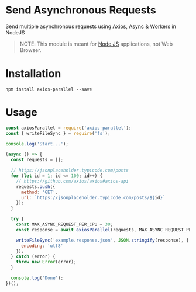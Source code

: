 # Send Asynchronous Requests
Send multiple asynchronous requests using [Axios](https://github.com/axios/axios), [Async](https://caolan.github.io/async/v3/docs.html#parallelLimit) &amp; [Workers](https://nodejs.org/api/worker_threads.html) in NodeJS

> NOTE: This module is meant for [Node.JS](https://nodejs.org/) applications, not Web Browser.

# Installation
`npm install axios-parallel --save`

# Usage
```javascript
const axiosParallel = require('axios-parallel');
const { writeFileSync } = require('fs');

console.log('Start...');

(async () => {
  const requests = [];

  // https://jsonplaceholder.typicode.com/posts
  for (let id = 1; id <= 100; id++) {
    // https://github.com/axios/axios#axios-api
    requests.push({
      method: 'GET',
      url: `https://jsonplaceholder.typicode.com/posts/${id}`
    });
  }

  try {
    const MAX_ASYNC_REQUEST_PER_CPU = 30;
    const response = await axiosParallel(requests, MAX_ASYNC_REQUEST_PER_CPU);

    writeFileSync('example.response.json', JSON.stringify(response), {
      encoding: 'utf8'
    });
  } catch (error) {
    throw new Error(error);
  }

  console.log('Done');
})();
```